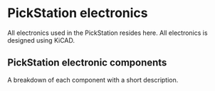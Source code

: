 # PickStation electronics
All electronics used in the PickStation resides here. All electronics is designed using KiCAD.
## PickStation electronic components
A breakdown of each component with a short description.
